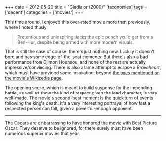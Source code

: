 +++
date = 2012-05-20
title = "Gladiator (2000)"
[taxonomies]
tags = ['decent']
categories = ['movies']
+++

This time around, I enjoyed this over-rated movie more than previously,
where I noted thusly:

> Pretentious and uninspiring; lacks the epic punch you'd get from a
> Ben-Hur, despite being armed with more modern visuals.

That is still the case of course: there's just nothing new. Luckily it
doesn't bore and has some edge-of-the-seat moments. But there's also a
bad performance from Djimon Hounsou, and none of the rest are actually
impressive/convincing. There is also a lame attempt to eclipse a
*Braveheart*, which must have provided some inspiration, beyond [the
ones mentioned on the movie's Wikipedia page].

The opening scene, which is meant to build suspense for the impending
battle, as well as show the kind of respect given the lead character, is
very well-made. The movie's second-best moment is the quick turn of
events following the king's death. It's a very interesting portrayal
of how fast a respected person can fall, given a powerful-enough
opponent.

---

The Oscars are embarrassing to have honored the movie with Best Picture
Oscar. They deserve to be ignored, for there surely must have been
numerous superior movies that year.

  [the ones mentioned on the movie's Wikipedia page]: http://en.wikipedia.org/wiki/Gladiator_(2000_film)#Influences
